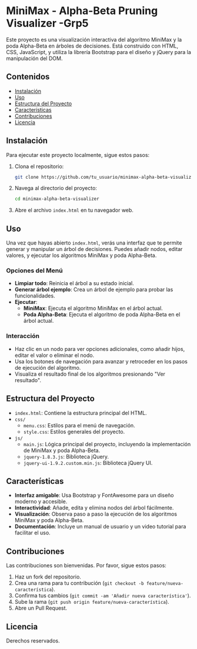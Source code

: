# MiniMax - Alpha-Beta Pruning Visualizer -Grp5

Este proyecto es una visualización interactiva del algoritmo MiniMax y la poda Alpha-Beta en árboles de decisiones. Está construido con HTML, CSS, JavaScript, y utiliza la librería Bootstrap para el diseño y jQuery para la manipulación del DOM.

## Contenidos

- [Instalación](#instalación)
- [Uso](#uso)
- [Estructura del Proyecto](#estructura-del-proyecto)
- [Características](#características)
- [Contribuciones](#contribuciones)
- [Licencia](#licencia)

## Instalación

Para ejecutar este proyecto localmente, sigue estos pasos:

1. Clona el repositorio:
    ```bash
    git clone https://github.com/tu_usuario/minimax-alpha-beta-visualizer.git
    ```
2. Navega al directorio del proyecto:
    ```bash
    cd minimax-alpha-beta-visualizer
    ```
3. Abre el archivo `index.html` en tu navegador web.

## Uso

Una vez que hayas abierto `index.html`, verás una interfaz que te permite generar y manipular un árbol de decisiones. Puedes añadir nodos, editar valores, y ejecutar los algoritmos MiniMax y poda Alpha-Beta.

### Opciones del Menú

- **Limpiar todo**: Reinicia el árbol a su estado inicial.
- **Generar árbol ejemplo**: Crea un árbol de ejemplo para probar las funcionalidades.
- **Ejecutar**:
  - **MiniMax**: Ejecuta el algoritmo MiniMax en el árbol actual.
  - **Poda Alpha-Beta**: Ejecuta el algoritmo de poda Alpha-Beta en el árbol actual.

### Interacción

- Haz clic en un nodo para ver opciones adicionales, como añadir hijos, editar el valor o eliminar el nodo.
- Usa los botones de navegación para avanzar y retroceder en los pasos de ejecución del algoritmo.
- Visualiza el resultado final de los algoritmos presionando "Ver resultado".

## Estructura del Proyecto

- `index.html`: Contiene la estructura principal del HTML.
- `css/`
  - `menu.css`: Estilos para el menú de navegación.
  - `style.css`: Estilos generales del proyecto.
- `js/`
  - `main.js`: Lógica principal del proyecto, incluyendo la implementación de MiniMax y poda Alpha-Beta.
  - `jquery-1.8.3.js`: Biblioteca jQuery.
  - `jquery-ui-1.9.2.custom.min.js`: Biblioteca jQuery UI.

## Características

- **Interfaz amigable**: Usa Bootstrap y FontAwesome para un diseño moderno y accesible.
- **Interactividad**: Añade, edita y elimina nodos del árbol fácilmente.
- **Visualización**: Observa paso a paso la ejecución de los algoritmos MiniMax y poda Alpha-Beta.
- **Documentación**: Incluye un manual de usuario y un video tutorial para facilitar el uso.

## Contribuciones

Las contribuciones son bienvenidas. Por favor, sigue estos pasos:

1. Haz un fork del repositorio.
2. Crea una rama para tu contribución (`git checkout -b feature/nueva-característica`).
3. Confirma tus cambios (`git commit -am 'Añadir nueva característica'`).
4. Sube la rama (`git push origin feature/nueva-característica`).
5. Abre un Pull Request.

## Licencia

Derechos reservados.
